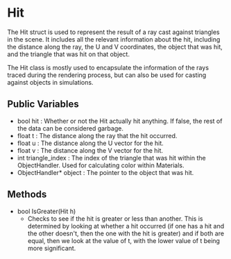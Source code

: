 # Hit
The Hit struct is used to represent the result of a ray cast against triangles in the scene.  It includes all the 
relevant information about the hit, including the distance along the ray, the U and V coordinates, the object that 
was hit, and the triangle that was hit on that object.

The Hit class is mostly used to encapsulate the information of the rays traced during the rendering process, but 
can also be used for casting against objects in simulations.

## Public Variables
- bool hit : Whether or not the Hit actually hit anything.  If false, the rest of the data can be considered garbage.
- float t : The distance along the ray that the hit occurred.
- float u : The distance along the U vector for the hit.
- float v : The distance along the V vector for the hit.
- int triangle_index : The index of the triangle that was hit within the ObjectHandler.  Used for calculating color within Materials.
- ObjectHandler* object : The pointer to the object that was hit.

## Methods
- bool IsGreater(Hit h)
  - Checks to see if the hit is greater or less than another.  This is determined by looking at whether a hit occurred (if one has a hit and the other doesn't, then the one with the hit is greater) and if both are equal, then we look at the value of t, with the lower value of t being more significant.